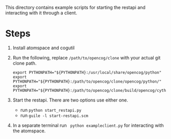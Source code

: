 This directory contains example scripts for starting the restapi and
interacting with it through a client.

# Steps
1. Install atomspace and cogutil
2. Run the following, replace `/path/to/opencog/clone` with your actual git
   clone path.

   ```
   export PYTHONPATH="${PYTHONPATH}:/usr/local/share/opencog/python"
   export PYTHONPATH="${PYTHONPATH}:/path/to/opencog/clone/opencog/python/"
   export PYTHONPATH="${PYTHONPATH}:/path/to/opencog/clone/build/opencog/cython"
   ```

3. Start the restapi. There are two options use either one.
   * run `python start_restapi.py`
   * run `guile -l start-restapi.scm`
4. In a separate terminal run ` python exampleclient.py` for interacting with
   the atomspace.
